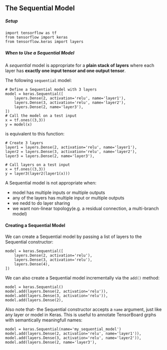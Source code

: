 ## **The Sequential Model**
##### **Setup**
```
import tensorflow as tf
from tensorflow import keras
from tensorflow.keras import layers
```
##### **When to Use a Sequential Model**

A *sequential* model is appropriate for a **plain stack of layers** where each layer has **exactly one input tensor and one output tensor**.

The following `sequential` model:
```
# Define a Sequential model with 3 layers
model = keras.Sequential([
    layers.Dense(2, activation='relu', name='layer1'),
    layers.Dense(3, activation='relu', name='layer2'),
    layers.Dense(2, name='layer3'),
])
# Call the model on a test input
x = tf.ones((3,3))
y = model(x)
```
is equivalent to this function:
```
# Create 3 layers
layer1 = layers.Dense(2, activation='relu', name='layer1'),
layer2 = layers.Dense(3, activation='relu', name='layer2'),
layer3 = layers.Dense(2, name='layer3'),

# Call layers on a test input
x = tf.ones((3,3))
y = layer3(layer2(layer1(x)))
```
A Sequential model is not appropriate when:
* model has multiple inputs or multiple outputs
* any of the layers has multiple input or multiple outputs
* we nedd to do layer sharing
* we want non-linear topology(e.g. a residual connection, a multi-branch model)

#### **Creating a Sequential Model**

We can create a Sequential model by passing a list of layers to the Sequential constructor:
```
model = keras.Sequential([
    layers.Dense(2, activation='relu'),
    layers.Dense(3, activation='relu'),
    layers.Dense(4),
])
```
We can also create a Sequential model incrementally via the `add()` method:
```
model = keras.Sequential()
model.add(layers.Dense(2, activation='relu')),
model.add(layers.Dense(3, activation='relu')),
model.add(layers.Dense(2),
```
Also note that- the Sequential constructor accepts a `name` argument, just like any layer or model in Keras. This is useful to annotate TensorBoard grphs with semantically meaningfull names:
```
model = keras.Sequential(name='my_sequential_model')
model.add(layers.Dense(2, activation='relu', name='layer1')),
model.add(layers.Dense(3, activation='relu', name='layer2')),
model.add(layers.Dense(2, name='layer3'),